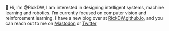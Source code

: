 👋 Hi, I’m @RickDW, I am interested in designing intelligent systems, machine learning and robotics. I’m currently focused on computer vision and reinforcement learning. I have a new blog over at <a href="https://RickDW.github.io">RickDW.github.io</a>, and you can reach out to me on
<a rel="me" href="https://mathstodon.xyz/@watchie">Mastodon</a> or <a rel="me" href="https://twitter.com/rickdw67">Twitter</a>

<!---
RickDW/RickDW is a ✨ special ✨ repository because its `README.md` (this file) appears on your GitHub profile.
You can click the Preview link to take a look at your changes.
--->

